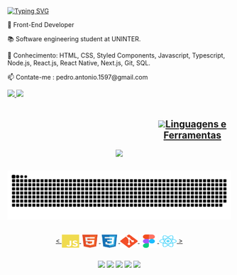 [![Typing SVG](https://readme-typing-svg.herokuapp.com?color=FFF&lines=Opaa%2C+eae+Pedro+Antonny+aqui!+👋)](https://git.io/typing-svg)

<div>
 <p text-align="left">🔭 Front-End Developer</p>
 <p>📚 Software engineering student at UNINTER.</p>
 <p>🌱 Conhecimento: HTML, CSS, Styled Components, Javascript, Typescript, Node.js, React.js, React Native, Next.js, Git, SQL.</p>
 <p>📫 Contate-me : pedro.antonio.1597@gmail.com</p>
</div>

  <a href="https://github.com/PedroAntonny">
  <img height="180em" src="https://github-readme-stats.vercel.app/api?username=pedroantonny&show_icons=true&theme=tokyonight&include_all_commits=true&count_private=true"/>
  <img height="180em" src="https://github-readme-stats.vercel.app/api/top-langs/?username=PedroAntonny&layout=compact&langs_count=7&theme=tokyonight"/><br/>

</div>
 
<div align='center' style="display: inline_block align: center">
 <br/>
 <h2 style="margin-left: 330px"><img width="36" src="https://media1.giphy.com/media/IauL6LvGNlT3ffhcqq/giphy.gif">Linguagens e Ferramentas</h2>
<div style="display: inline_block" align="center">
<img align="center" src="https://skillicons.dev/icons?i=linux,powershell,git,vscode,javascript,typescript,css,html,react,nextjs,nodejs,styledcomponents,vercel,bash,github,redux,vite,ai,ps,pr,mysql,figma,xd,maven" />
  
<br/>
<br/>

![Snake animation](https://github.com/brunorafaeI/brunorafaeI/blob/output/github-contribution-grid-snake.svg)

 <br>
<
  <img align="center" alt="Ph-Js" height="30" width="40" src="https://raw.githubusercontent.com/devicons/devicon/master/icons/javascript/javascript-plain.svg">
  <img align="center" alt="Ph-HTML" height="30" width="40" src="https://raw.githubusercontent.com/devicons/devicon/master/icons/html5/html5-original.svg">
  <img align="center" alt="Ph-CSS" height="30" width="40" src="https://raw.githubusercontent.com/devicons/devicon/master/icons/css3/css3-original.svg">
  <img align="center" alt="Ph-Git" height="30" width="40" src="https://raw.githubusercontent.com/devicons/devicon/master/icons/git/git-original.svg">
  <img align="center" alt="Ph-Figma" height="30" width="40" src="https://raw.githubusercontent.com/devicons/devicon/master/icons/figma/figma-original.svg">
  <img align="center" alt="Ph-React" height="30" width="40" src="https://raw.githubusercontent.com/devicons/devicon/master/icons/react/react-original.svg"> >
  <img align="right" alt="" src="">
</div>
 
  ##
 
<div align="center">
 
  <a href="https://www.youtube.com/channel/UCUa_Um_p-EC4JHXWFunEjjA" target="_blank"><img src="https://img.shields.io/badge/YouTube-FF0000?style=for-the-badge&logo=youtube&logoColor=white" target="_blank"></a>
  <a href="https://www.instagram.com/peh.antonny/" target="_blank"><img src="https://img.shields.io/badge/-Instagram-%23E4405F?style=for-the-badge&logo=instagram&logoColor=white" target="_blank"></a>
 	<a href="https://www.twitch.tv/sagatyofdarkxd" target="_blank"><img src="https://img.shields.io/badge/Twitch-9146FF?style=for-the-badge&logo=twitch&logoColor=white" target="_blank"></a>
  <a href = "mailto:pedro.antonio.1597@gmail.com"><img src="https://img.shields.io/badge/Gmail-D14836?style=for-the-badge&logo=gmail&logoColor=white" target="_blank"></a>
  <a href="https://www.linkedin.com/in/pedro-antonio-5853832b0/" target="_blank"><img src="https://img.shields.io/badge/-LinkedIn-%230077B5?style=for-the-badge&logo=linkedin&logoColor=white" target="_blank"></a> 
 
</div>
